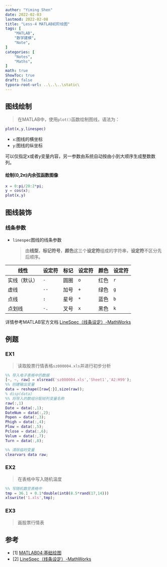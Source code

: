 ```yaml
---
author: "Yiming Shen"
date: 2022-02-03
lastmod: 2022-02-08
title: "Less-4 MATLAB初阶绘图"
tags: [
    "MATLAB",
    "数学建模",
    "Note",
]
categories: [
    "Notes", 
    "Maths",
]
math: true
ShowToc: true
draft: false
typora-root-url: ..\..\..\static\
---
```

## 图线绘制

> 在MATLAB中，使用`plot()`函数绘制图线，语法为：

```matlab
plot(x,y,linespec)
```

- `x`:图线的横坐标
- `y`:图线的纵坐标

可以仅指定x或者y变量内容，另一参数由系统自动按由小到大顺序生成整数数列。

#### 绘制(0,2π)内余弦函数图像

```matlab
x = 0:pi/20:2*pi;
y = cos(x);
plot(x,y)
```



## 图线装饰

### 线条参数
- `linespec`图线的线条参数

  > 由**线型**，**标记符号**，**颜色**这三个**设定符**组成的字符串，**设定符**不区分先后顺序。

| 线性         | 设定符 | 标记 | 设定符 | 颜色 | 设定符 |
| ------------ | ------ | ---- | ------ | ---- | ------ |
| 实线（默认） | `-`    | 圆圈 | `o`    | 红色 | `r`    |
| 虚线         | `--`   | 加号 | `+`    | 绿色 | `g`    |
| 点线         | `:`    | 星号 | `*`    | 蓝色 | `b`    |
| 点划线       | `-.`   | 叉号 | `x`    | 黑色 | `k`    |

详情参考MATLAB官方文档 [LineSpec（线条设定）-MathWorks](https://ww2.mathworks.cn/help/matlab/ref/linespec.html)



## 例题

### EX1

> 读取股票行情表格`sz000004.xls`并进行初步分析

```matlab
%% 导入电子表格中的数据
[~, ~, raw] = xlsread('sz000004.xls','Sheet1','A2:H99');
%% 创建输出变量
data = reshape([raw{:}],size(raw));
% disp(data)
%% 将导入的数组分配给列变量名称
raw(:,1)
Date = data(:,1);
DateNum = data(:,2);
Popen = data(:,3);
Phigh = data(:,4);
Plow = data(:,5);
Pclose = data(:,6);
Volum = data(:,7);
Turn = data(:,8);

%% 清除临时变量
clearvars data raw;
```



### EX2

> 在表格中写入随机温度

```matlab
%% 写随机数至表格中
tmp = 36.1 + 0.1*double(int8(8.5*rand(17,14)))
xlswrite('1.xls',tmp);
```



### EX3

> 画股票行情表


## 参考

- [1] [MATLAB04:基础绘图](https://blog.csdn.net/ncepu_Chen/article/details/103097452)
- [2] [LineSpec（线条设定）-MathWorks](https://ww2.mathworks.cn/help/matlab/ref/linespec.html)

